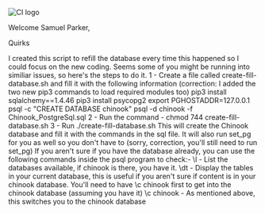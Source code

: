 ![CI logo](https://codeinstitute.s3.amazonaws.com/fullstack/ci_logo_small.png)

Welcome Samuel Parker,




Quirks

I created this script to refill the database every time this happened so I could focus on the new coding. Seems some of you might be running into similiar issues, so here's the steps to do it.
1 - Create a file called create-fill-database.sh and fill it with the following information (correction: I added the two new pip3 commands to load required modules too)
pip3 install sqlalchemy==1.4.46
pip3 install psycopg2
export PGHOSTADDR=127.0.0.1
psql -c "CREATE DATABASE chinook"
psql -d chinook -f Chinook_PostgreSql.sql
2 - Run the command - chmod 744 create-fill-database.sh
3 - Run ./create-fill-database.sh
This will create the Chinook database and fill it with the commands in the sql file. It will also run set_pg for you as well so you don't have to (sorry, correction, you'll still need to run set_pg)
If you aren't sure if you have the database already, you can use the following commands inside the psql program to check:-
\l - List the databases available, if chinook is there, you have it.
\dt - Display the tables in your current database, this is useful if you aren't sure if content is in your chinook database. You'll need to have \c chinook first to get into the chinook database (assuming you have it)
\c chinook - As mentioned above, this switches you to the chinook database
